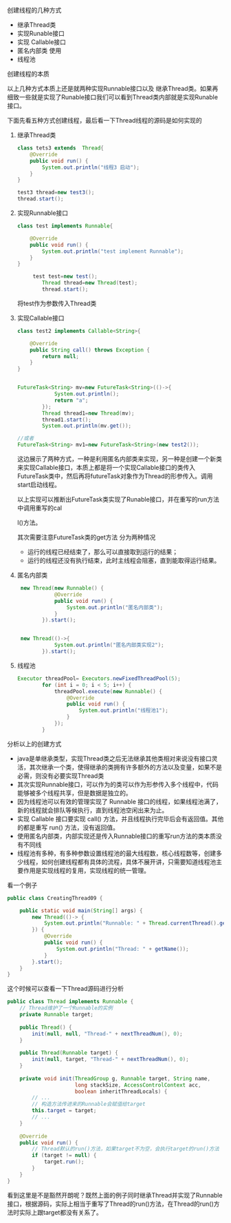创建线程的几种方式

- 继承Thread类
- 实现Runable接口
- 实现 Callable接口
- 匿名内部类  使用
- 线程池

创建线程的本质

以上几种方式本质上还是就两种实现Runnable接口以及 继承Thread类。如果再细致一些就是实现了Runable接口我们可以看到Thread类内部就是实现Runable接口。



下面先看五种方式创建线程，最后看一下Thread线程的源码是如何实现的

1. 继承Thread类

   ```java
   class tets3 extends  Thread{
       @Override
       public void run() {
           System.out.println("线程3 启动");
       }
   }
   
   test3 thread=new test3();
   thread.start();
   ```

2. 实现Runnable接口

   ```java
   class test implements Runnable{
   
       @Override
       public void run() {
           System.out.println("test implement Runnable");
       }
   }
   
   		test test=new test();
           Thread thread=new Thread(test);
           thread.start();
   ```

   将test作为参数传入Thread类

   

3. 实现Callable接口

   ```java
   class test2 implements Callable<String>{
   
       @Override
       public String call() throws Exception {
           return null;
       }
   }
   
   
   FutureTask<String> mv=new FutureTask<String>(()->{
               System.out.println();
               return "a";
           });
           Thread thread1=new Thread(mv);
           thread1.start();
           System.out.println(mv.get());
   
   //或者
   FutureTask<String> mv1=new FutureTask<String>(new test2());
   ```

   这边展示了两种方式，一种是利用匿名内部类来实现，另一种是创建一个新类来实现Callable接口，本质上都是将一个实现Callable接口的类传入FutureTask类中，然后再将futureTask对象作为Thread的形参传入。调用start启动线程。

   以上实现可以推断出FutureTask类实现了Runable接口，并在重写的run方法中调用重写的cal

   l()方法。

   其次需要注意FutureTask类的get方法 分为两种情况

   - 运行的线程已经结束了，那么可以直接取到运行的结果；
   - 运行的线程还没有执行结束，此时主线程会阻塞，直到能取得运行结果。

   

4. 匿名内部类

   ```java
    new Thread(new Runnable() {
               @Override
               public void run() {
                   System.out.println("匿名内部类");
               }
           }).start();
   
   
    new Thread(()->{
               System.out.println("匿名内部类实现2");
           }).start();
   ```

5. 线程池

   ```java
   Executor threadPool= Executors.newFixedThreadPool(5);
           for (int i = 0; i < 5; i++) {
               threadPool.execute(new Runnable() {
                   @Override
                   public void run() {
                       System.out.println("线程池1");
                   }
               });
           }
   ```

分析以上的创建方式

- java是单继承类型，实现Thread类之后无法继承其他类相对来说没有接口灵活，其次继承一个类，使得继承的类拥有许多额外的方法以及变量，如果不是必需，则没有必要实现Thread类
- 其次实现Runnable接口，可以作为的类可以作为形参传入多个线程中，代码能够被多个线程共享，但是数据是独立的。
- 因为线程池可以有效的管理实现了 Runnable 接口的线程，如果线程池满了，新的线程就会排队等候执行，直到线程池空闲出来为止。
- 实现 Callable 接口要实现 call() 方法，并且线程执行完毕后会有返回值。其他的都是重写 run() 方法，没有返回值。
- 使用匿名内部类，内部实现还是传入Runnable接口的重写run方法的类本质没有不同线
- 线程池有多种，有多种参数设置线程池的最大线程数，核心线程数等，创建多少线程，如何创建线程都有具体的流程，具体不展开讲，只需要知道线程池主要作用是实现线程的复用，实现线程的统一管理。



看一个例子

```java
public class CreatingThread09 {

    public static void main(String[] args) {
        new Thread(()-> {
            System.out.println("Runnable: " + Thread.currentThread().getName());
        }) {
            @Override
            public void run() {
                System.out.println("Thread: " + getName());
            }
        }.start();
    }
}
```

这个时候可以查看一下Thread源码进行分析

```java
public class Thread implements Runnable {
    // Thread维护了一个Runnable的实例
    private Runnable target;
    
    public Thread() {
        init(null, null, "Thread-" + nextThreadNum(), 0);
    }
    
    public Thread(Runnable target) {
        init(null, target, "Thread-" + nextThreadNum(), 0);
    }
    
    private void init(ThreadGroup g, Runnable target, String name,
                      long stackSize, AccessControlContext acc,
                      boolean inheritThreadLocals) {
        // ...
        // 构造方法传进来的Runnable会赋值给target
        this.target = target;
        // ...
    }
    
    @Override
    public void run() {
        // Thread默认的run()方法，如果target不为空，会执行target的run()方法
        if (target != null) {
            target.run();
        }
    }
}
```

看到这里是不是豁然开朗呢？既然上面的例子同时继承Thread并实现了Runnable接口，根据源码，实际上相当于重写了Thread的run()方法，在Thread的run()方法时实际上跟target都没有关系了。